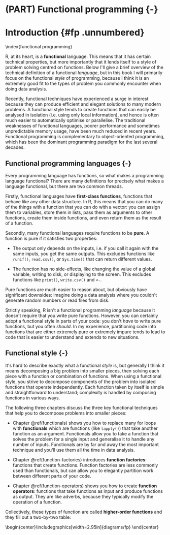 # (PART) Functional programming {-}



# Introduction {#fp .unnumbered}  
\index{functional programming}

R, at its heart, is a __functional__ language. This means that it has certain technical properties, but more importantly that it lends itself to a style of problem solving centred on functions. Below I'll give a brief overview of the technical definition of a functional _language_, but in this book I will primarily focus on the functional _style_ of programming, because I think it is an extremely good fit to the types of problem you commonly encounter when doing data analysis.

Recently, functional techniques have experienced a surge in interest because they can produce efficient and elegant solutions to many modern problems. A functional style tends to create functions that can easily be analysed in isolation (i.e. using only local information), and hence is often much easier to automatically optimise or parallelise. The traditional weaknesses of functional languages, poorer performance and sometimes unpredictable memory usage, have been much reduced in recent years. Functional programming is complementary to object-oriented programming, which has been the dominant programming paradigm for the last several decades. 

## Functional programming languages {-}

Every programming language has functions, so what makes a programming language functional? There are many definitions for precisely what makes a language functional, but there are two common threads. 

Firstly, functional languages have __first-class functions__, functions that behave like any other data structure. In R, this means that you can do many of the things with a function that you can do with a vector: you can assign them to variables, store them in lists, pass them as arguments to other functions, create them inside functions, and even return them as the result of a function. 

Secondly, many functional languages require functions to be __pure__. A function is pure if it satisfies two properties:

* The output only depends on the inputs, i.e. if you call it again with the 
  same inputs, you get the same outputs. This excludes functions like `runif()`,
  `read.csv()`, or `Sys.time()` that can return different values.

* The function has no side-effects, like changing the value of a global 
  variable, writing to disk, or displaying to the screen. This excludes 
  functions like `print()`, `write.csv()` and `<-`.

Pure functions are much easier to reason about, but obviously have significant downsides: imagine doing a data analysis where you couldn't generate random numbers or read files from disk. 

Strictly speaking, R isn't a functional programming _language_ because it doesn't require that you write pure functions. However, you can certainly adopt a functional style in parts of your code: you don't _have_ to write pure functions, but you often _should_. In my experience, partitioning code into functions that are either extremely pure or extremely impure tends to lead to code that is easier to understand and extends to new situations.

## Functional style {-}

It's hard to describe exactly what a functional _style_ is, but generally I think it means decomposing a big problem into smaller pieces, then solving each piece with a function or combination of functions. When using a functional style, you strive to decompose components of the problem into isolated functions that operate independently. Each function taken by itself is simple and straightforward to understand; complexity is handled by composing functions in various ways.

The following three chapters discuss the three key functional techniques that help you to decompose problems into smaller pieces:

* Chapter \@ref(functionals) shows you how to replace many for loops with 
  __functionals__ which are functions (like `lapply()`) that take another 
  function as an argument. Functionals allow you to take a function that solves 
  the problem for a single input and generalise it to handle any number of 
  inputs. Functionals are by far and away the most important technique and 
  you'll use them all the time in data analysis.

* Chapter \@ref(function-factories) introduces __function factories__: 
  functions that create functions. Function factories are less commonly
  used than functionals, but can allow you to elegantly partition work 
  between different parts of your code.

* Chapter \@ref(function-operators) shows you how to create __function
  operators__: functions that take functions as input and produce functions 
  as output. They are like adverbs, because they typically modify the operation 
  of a function.

Collectively, these types of function are called __higher-order functions__ and they fill out a two-by-two table:


\begin{center}\includegraphics[width=2.95in]{diagrams/fp} \end{center}
